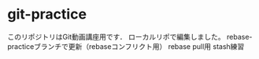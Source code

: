 ﻿# git-practice
このリポジトリはGit動画講座用です．
ローカルリポで編集しました。
rebase-practiceブランチで更新（rebaseコンフリクト用）
rebase pull用
stash練習
